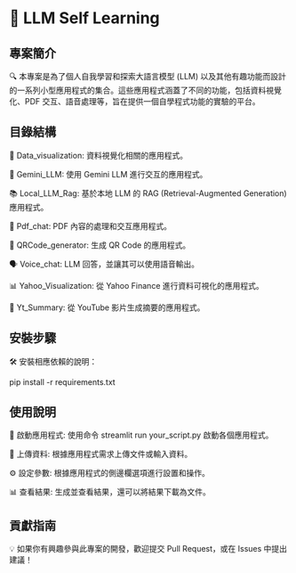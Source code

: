 # 🌟 LLM Self Learning

## 專案簡介
🔍 本專案是為了個人自我學習和探索大語言模型 (LLM) 以及其他有趣功能而設計的一系列小型應用程式的集合。這些應用程式涵蓋了不同的功能，包括資料視覺化、PDF 交互、語音處理等，旨在提供一個自學程式功能的實驗的平台。

## 目錄結構

📂 Data_visualization: 資料視覺化相關的應用程式。  

🤖 Gemini_LLM: 使用 Gemini LLM 進行交互的應用程式。

📚 Local_LLM_Rag: 基於本地 LLM 的 RAG (Retrieval-Augmented Generation) 應用程式。

📄 Pdf_chat: PDF 內容的處理和交互應用程式。

🔲 QRCode_generator: 生成 QR Code 的應用程式。

🗣️ Voice_chat: LLM 回答，並讓其可以使用語音輸出。

📊 Yahoo_Visualization: 從 Yahoo Finance 進行資料可視化的應用程式。

🎥 Yt_Summary: 從 YouTube 影片生成摘要的應用程式。

## 安裝步驟
🛠️ 安裝相應依賴的說明：

pip install -r requirements.txt

## 使用說明
🚀 啟動應用程式: 使用命令 streamlit run your_script.py 啟動各個應用程式。

📂 上傳資料: 根據應用程式需求上傳文件或輸入資料。

⚙️ 設定參數: 根據應用程式的側邊欄選項進行設置和操作。

📊 查看結果: 生成並查看結果，還可以將結果下載為文件。

## 貢獻指南

💡 如果你有興趣參與此專案的開發，歡迎提交 Pull Request，或在 Issues 中提出建議！


